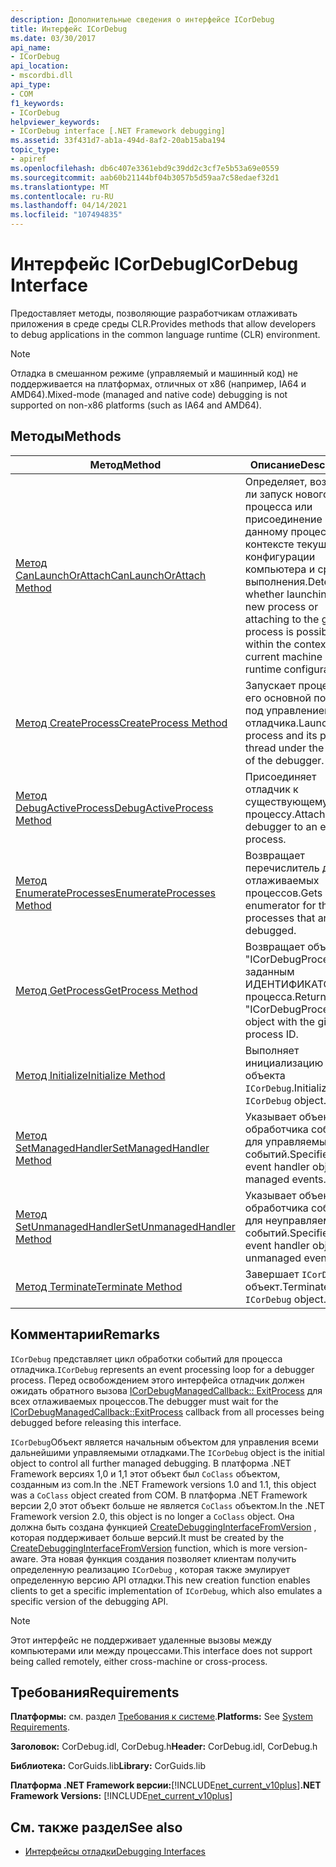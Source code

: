 ```yaml
---
description: Дополнительные сведения о интерфейсе ICorDebug
title: Интерфейс ICorDebug
ms.date: 03/30/2017
api_name:
- ICorDebug
api_location:
- mscordbi.dll
api_type:
- COM
f1_keywords:
- ICorDebug
helpviewer_keywords:
- ICorDebug interface [.NET Framework debugging]
ms.assetid: 33f431d7-ab1a-494d-8af2-20ab15aba194
topic_type:
- apiref
ms.openlocfilehash: db6c407e3361ebd9c39dd2c3cf7e5b53a69e0559
ms.sourcegitcommit: aab60b21144bf04b3057b5d59aa7c58edaef32d1
ms.translationtype: MT
ms.contentlocale: ru-RU
ms.lasthandoff: 04/14/2021
ms.locfileid: "107494835"
---
```

# <a name="icordebug-interface"></a><span data-ttu-id="08e69-103">Интерфейс ICorDebug</span><span class="sxs-lookup"><span data-stu-id="08e69-103">ICorDebug Interface</span></span>

<span data-ttu-id="08e69-104">Предоставляет методы, позволяющие разработчикам отлаживать приложения в среде среды CLR.</span><span class="sxs-lookup"><span data-stu-id="08e69-104">Provides methods that allow developers to debug applications in the common language runtime (CLR) environment.</span></span>  
  
> [!NOTE]
> <span data-ttu-id="08e69-105">Отладка в смешанном режиме (управляемый и машинный код) не поддерживается на платформах, отличных от x86 (например, IA64 и AMD64).</span><span class="sxs-lookup"><span data-stu-id="08e69-105">Mixed-mode (managed and native code) debugging is not supported on non-x86 platforms (such as IA64 and AMD64).</span></span>  
  
## <a name="methods"></a><span data-ttu-id="08e69-106">Методы</span><span class="sxs-lookup"><span data-stu-id="08e69-106">Methods</span></span>  
  
|<span data-ttu-id="08e69-107">Метод</span><span class="sxs-lookup"><span data-stu-id="08e69-107">Method</span></span>|<span data-ttu-id="08e69-108">Описание</span><span class="sxs-lookup"><span data-stu-id="08e69-108">Description</span></span>|  
|------------|-----------------|  
|[<span data-ttu-id="08e69-109">Метод CanLaunchOrAttach</span><span class="sxs-lookup"><span data-stu-id="08e69-109">CanLaunchOrAttach Method</span></span>](icordebug-canlaunchorattach-method.md)|<span data-ttu-id="08e69-110">Определяет, возможен ли запуск нового процесса или присоединение к данному процессу в контексте текущей конфигурации компьютера и среды выполнения.</span><span class="sxs-lookup"><span data-stu-id="08e69-110">Determines whether launching a new process or attaching to the given process is possible within the context of the current machine and runtime configuration.</span></span>|  
|[<span data-ttu-id="08e69-111">Метод CreateProcess</span><span class="sxs-lookup"><span data-stu-id="08e69-111">CreateProcess Method</span></span>](icordebug-createprocess-method.md)|<span data-ttu-id="08e69-112">Запускает процесс и его основной поток под управлением отладчика.</span><span class="sxs-lookup"><span data-stu-id="08e69-112">Launches a process and its primary thread under the control of the debugger.</span></span>|  
|[<span data-ttu-id="08e69-113">Метод DebugActiveProcess</span><span class="sxs-lookup"><span data-stu-id="08e69-113">DebugActiveProcess Method</span></span>](icordebug-debugactiveprocess-method.md)|<span data-ttu-id="08e69-114">Присоединяет отладчик к существующему процессу.</span><span class="sxs-lookup"><span data-stu-id="08e69-114">Attaches the debugger to an existing process.</span></span>|  
|[<span data-ttu-id="08e69-115">Метод EnumerateProcesses</span><span class="sxs-lookup"><span data-stu-id="08e69-115">EnumerateProcesses Method</span></span>](icordebug-enumerateprocesses-method.md)|<span data-ttu-id="08e69-116">Возвращает перечислитель для отлаживаемых процессов.</span><span class="sxs-lookup"><span data-stu-id="08e69-116">Gets an enumerator for the processes that are being debugged.</span></span>|  
|[<span data-ttu-id="08e69-117">Метод GetProcess</span><span class="sxs-lookup"><span data-stu-id="08e69-117">GetProcess Method</span></span>](icordebug-getprocess-method.md)|<span data-ttu-id="08e69-118">Возвращает объект "ICorDebugProcess" с заданным ИДЕНТИФИКАТОРом процесса.</span><span class="sxs-lookup"><span data-stu-id="08e69-118">Returns the "ICorDebugProcess" object with the given process ID.</span></span>|  
|[<span data-ttu-id="08e69-119">Метод Initialize</span><span class="sxs-lookup"><span data-stu-id="08e69-119">Initialize Method</span></span>](icordebug-initialize-method.md)|<span data-ttu-id="08e69-120">Выполняет инициализацию объекта `ICorDebug`.</span><span class="sxs-lookup"><span data-stu-id="08e69-120">Initializes the `ICorDebug` object.</span></span>|  
|[<span data-ttu-id="08e69-121">Метод SetManagedHandler</span><span class="sxs-lookup"><span data-stu-id="08e69-121">SetManagedHandler Method</span></span>](icordebug-setmanagedhandler-method.md)|<span data-ttu-id="08e69-122">Указывает объект обработчика событий для управляемых событий.</span><span class="sxs-lookup"><span data-stu-id="08e69-122">Specifies the event handler object for managed events.</span></span>|  
|[<span data-ttu-id="08e69-123">Метод SetUnmanagedHandler</span><span class="sxs-lookup"><span data-stu-id="08e69-123">SetUnmanagedHandler Method</span></span>](icordebug-setunmanagedhandler-method.md)|<span data-ttu-id="08e69-124">Указывает объект обработчика событий для неуправляемых событий.</span><span class="sxs-lookup"><span data-stu-id="08e69-124">Specifies the event handler object for unmanaged events.</span></span>|  
|[<span data-ttu-id="08e69-125">Метод Terminate</span><span class="sxs-lookup"><span data-stu-id="08e69-125">Terminate Method</span></span>](icordebug-terminate-method.md)|<span data-ttu-id="08e69-126">Завершает `ICorDebug` объект.</span><span class="sxs-lookup"><span data-stu-id="08e69-126">Terminates the `ICorDebug` object.</span></span>|  
  
## <a name="remarks"></a><span data-ttu-id="08e69-127">Комментарии</span><span class="sxs-lookup"><span data-stu-id="08e69-127">Remarks</span></span>  

 <span data-ttu-id="08e69-128">`ICorDebug` представляет цикл обработки событий для процесса отладчика.</span><span class="sxs-lookup"><span data-stu-id="08e69-128">`ICorDebug` represents an event processing loop for a debugger process.</span></span> <span data-ttu-id="08e69-129">Перед освобождением этого интерфейса отладчик должен ожидать обратного вызова [ICorDebugManagedCallback:: ExitProcess](icordebugmanagedcallback-exitprocess-method.md) для всех отлаживаемых процессов.</span><span class="sxs-lookup"><span data-stu-id="08e69-129">The debugger must wait for the [ICorDebugManagedCallback::ExitProcess](icordebugmanagedcallback-exitprocess-method.md) callback from all processes being debugged before releasing this interface.</span></span>  
  
 <span data-ttu-id="08e69-130">`ICorDebug`Объект является начальным объектом для управления всеми дальнейшими управляемыми отладками.</span><span class="sxs-lookup"><span data-stu-id="08e69-130">The `ICorDebug` object is the initial object to control all further managed debugging.</span></span> <span data-ttu-id="08e69-131">В платформа .NET Framework версиях 1,0 и 1,1 этот объект был `CoClass` объектом, созданным из com.</span><span class="sxs-lookup"><span data-stu-id="08e69-131">In the .NET Framework versions 1.0 and 1.1, this object was a `CoClass` object created from COM.</span></span> <span data-ttu-id="08e69-132">В платформа .NET Framework версии 2,0 этот объект больше не является `CoClass` объектом.</span><span class="sxs-lookup"><span data-stu-id="08e69-132">In the .NET Framework version 2.0, this object is no longer a `CoClass` object.</span></span> <span data-ttu-id="08e69-133">Она должна быть создана функцией [CreateDebuggingInterfaceFromVersion](../hosting/createdebugginginterfacefromversion-function.md) , которая поддерживает больше версий.</span><span class="sxs-lookup"><span data-stu-id="08e69-133">It must be created by the [CreateDebuggingInterfaceFromVersion](../hosting/createdebugginginterfacefromversion-function.md) function, which is more version-aware.</span></span> <span data-ttu-id="08e69-134">Эта новая функция создания позволяет клиентам получить определенную реализацию `ICorDebug` , которая также эмулирует определенную версию API отладки.</span><span class="sxs-lookup"><span data-stu-id="08e69-134">This new creation function enables clients to get a specific implementation of `ICorDebug`, which also emulates a specific version of the debugging API.</span></span>  
  
> [!NOTE]
> <span data-ttu-id="08e69-135">Этот интерфейс не поддерживает удаленные вызовы между компьютерами или между процессами.</span><span class="sxs-lookup"><span data-stu-id="08e69-135">This interface does not support being called remotely, either cross-machine or cross-process.</span></span>  
  
## <a name="requirements"></a><span data-ttu-id="08e69-136">Требования</span><span class="sxs-lookup"><span data-stu-id="08e69-136">Requirements</span></span>  

 <span data-ttu-id="08e69-137">**Платформы:** см. раздел [Требования к системе](../../get-started/system-requirements.md).</span><span class="sxs-lookup"><span data-stu-id="08e69-137">**Platforms:** See [System Requirements](../../get-started/system-requirements.md).</span></span>  
  
 <span data-ttu-id="08e69-138">**Заголовок:** CorDebug.idl, CorDebug.h</span><span class="sxs-lookup"><span data-stu-id="08e69-138">**Header:** CorDebug.idl, CorDebug.h</span></span>  
  
 <span data-ttu-id="08e69-139">**Библиотека:** CorGuids.lib</span><span class="sxs-lookup"><span data-stu-id="08e69-139">**Library:** CorGuids.lib</span></span>  
  
 <span data-ttu-id="08e69-140">**Платформа .NET Framework версии:**[!INCLUDE[net_current_v10plus](../../../../includes/net-current-v10plus-md.md)]</span><span class="sxs-lookup"><span data-stu-id="08e69-140">**.NET Framework Versions:** [!INCLUDE[net_current_v10plus](../../../../includes/net-current-v10plus-md.md)]</span></span>  
  
## <a name="see-also"></a><span data-ttu-id="08e69-141">См. также раздел</span><span class="sxs-lookup"><span data-stu-id="08e69-141">See also</span></span>

- [<span data-ttu-id="08e69-142">Интерфейсы отладки</span><span class="sxs-lookup"><span data-stu-id="08e69-142">Debugging Interfaces</span></span>](debugging-interfaces.md)
